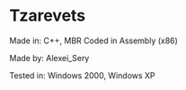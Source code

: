 # Tzarevets
Made in: C++, MBR Coded in Assembly (x86)

Made by: Alexei_Sery

Tested in: Windows 2000, Windows XP
